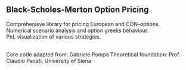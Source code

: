 Black-Scholes-Merton Option Pricing
-----------------------------------

Comprehenisve library for pricing European and CON-options.<br/>
Numerical scenario analysis and option greeks behaviour.<br/>
PnL visualization of various strategies.<br/><br/>

Core code adapted from: Gabriele Pompa
Theoretical foundation: Prof. Claudio Pacati, University of Siena
